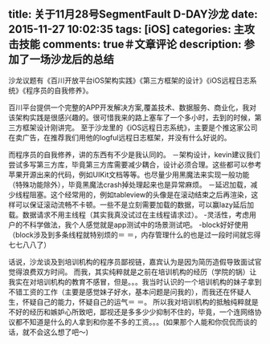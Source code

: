 title: 关于11月28号SegmentFault D-DAY沙龙
date: 2015-11-27 10:02:35
tags: [iOS]
categories: 主攻击技能 
comments: true＃文章评论
description: 参加了一场沙龙后的总结
---
沙龙议题有《百川开放平台iOS架构实践》《第三方框架的设计》《iOS远程日志系统》《程序员的自我修养》。

百川平台提供一个完整的APP开发解决方案,覆盖技术、数据服务、商业化，我对该架构实践是很感兴趣的。很可惜我来的路上塞车了一个多小时，去到的时候，第三方框架设计刚讲完。
至于沙龙里的《iOS远程日志系统》，主要是个推这家公司在卖广告，在推荐我们用他的logful远程日志框架，并没有什么好说的。

而程序员的自我修养，讲的东西有不少是我认同的。
	－架构设计，kevin建议我们尝试多写第三方库，毕竟第三方库需要减少耦合，设计必须合理。这些都可以参考苹果开源出来的代码，例如UIKit文档等等。也尽量少用黑魔法来实现一般功能（特殊功能除外），毕竟黑魔法crash掉处理起来也是异常麻烦。
	－延迟加载，减少线程阻塞。这个经常用的，例如tableview的头像是在滚动结束之后再渲染，这样可以保证滚动流畅不卡顿。一些不是立刻需要加载的数据，可以赢lazy延后加载。数据请求不用主线程（其实我真没试过在主线程请求过）。
	-灵活性，考虑用户的不科学做法，我个人感觉就是app测试中的场景测试吧。
	-block好好使用（block涉及到多条线程就特别烦的＝ ＝，内存管理什么的也是过一段时间就忘得七七八八了）

话说，沙龙谈及到培训机构的程序员鄙视链，嘉宾认为是因为简历造假导致面试官觉得浪费双方时间。
而我，其实纯粹就是之前在培训机构的经历（学院的锅）让我实在对培训机构的教育不感冒，但是。。。我当时认识的一个培训机构的妹子拿到不错工资的工作（主要是感觉妹子好水，基本问题是问我的），而我还在怀疑人生，怀疑自己的能力，怀疑自己的运气＝ ＝。
所以我对培训机构的抵触纯粹就是不好的经历和嫉妒心所致吧，鄙视还是多多少少抑制不住的，毕竟，一个连网络协议都不知道是什么的人拿到和你差不多的工资。。。(如果那个人能和你侃侃而谈的话，就不会这么想了吧～)

